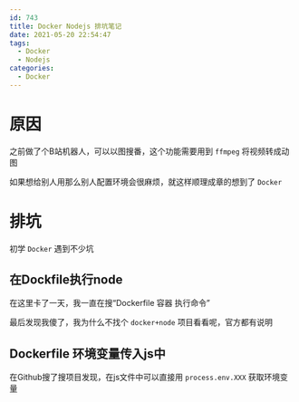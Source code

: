 ```yaml
---
id: 743
title: Docker Nodejs 排坑笔记
date: 2021-05-20 22:54:47
tags:
  - Docker
  - Nodejs
categories:
  - Docker
---
```


# 原因

之前做了个B站机器人，可以以图搜番，这个功能需要用到 `ffmpeg` 将视频转成动图

如果想给别人用那么别人配置环境会很麻烦，就这样顺理成章的想到了 `Docker`

<!--more-->

# 排坑

初学 `Docker` 遇到不少坑

## 在Dockfile执行node

在这里卡了一天，我一直在搜“Dockerfile 容器 执行命令”

最后发现我傻了，我为什么不找个 `docker+node` 项目看看呢，官方都有说明

## Dockerfile 环境变量传入js中

在Github搜了搜项目发现，在js文件中可以直接用 `process.env.XXX` 获取环境变量
